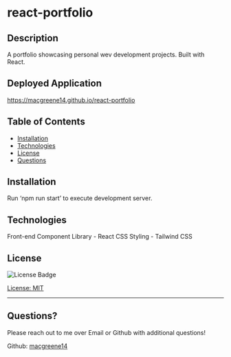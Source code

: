 # react-portfolio

  ## Description

  A portfolio showcasing personal wev development projects. Built with React.
  
  ## Deployed Application

  https://macgreene14.github.io/react-portfolio
  
  ## Table of Contents
  
  - [Installation](#Installation)
  - [Technologies](#Technologies)
  - [License](#License)
  - [Questions](#Questions)  
  
  ## Installation
  
  Run ‘npm run start’ to execute development server.

  ## Technologies
  
  Front-end Component Library - React
  CSS Styling - Tailwind CSS

  ## License
  
  ![License Badge](https://img.shields.io/badge/License-MIT-green)
  
  [License: MIT](https://choosealicense.com/licenses/mit/)
    
  ---
  
  
  ## Questions?

  Please reach out to me over Email or Github with additional questions!

  Github: [macgreene14](https://github.com/macgreene14)
